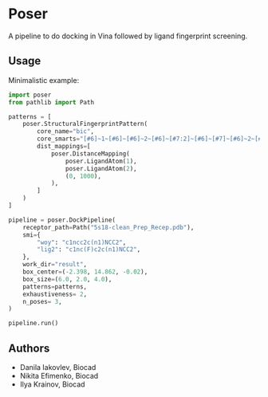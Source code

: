 # Poser
A pipeline to do docking in Vina followed by ligand fingerprint screening.

## Usage
Minimalistic example:

``` python
import poser
from pathlib import Path

patterns = [
    poser.StructuralFingerprintPattern(
        core_name="bic",
        core_smarts="[#6]~1~[#6]~[#6]~2~[#6]~[#7:2]~[#6]~[#7]~[#6]~2~[#7:1]~1",
        dist_mappings=[
            poser.DistanceMapping(
                poser.LigandAtom(1),
                poser.LigandAtom(2),
                (0, 1000),
            ),
        ]
    )
]

pipeline = poser.DockPipeline(
    receptor_path=Path("5s18-clean_Prep_Recep.pdb"),
    smi={
        "woy": "c1ncc2c(n1)NCC2",
        "lig2": "c1nc(F)c2c(n1)NCC2",
    },
    work_dir="result",
    box_center=(-2.398, 14.862, -0.02),
    box_size=(6.0, 2.0, 4.0),
    patterns=patterns,
    exhaustiveness= 2,
    n_poses= 3,
)

pipeline.run()
```

## Authors
- Danila Iakovlev, Biocad
- Nikita Efimenko, Biocad
- Ilya Krainov, Biocad